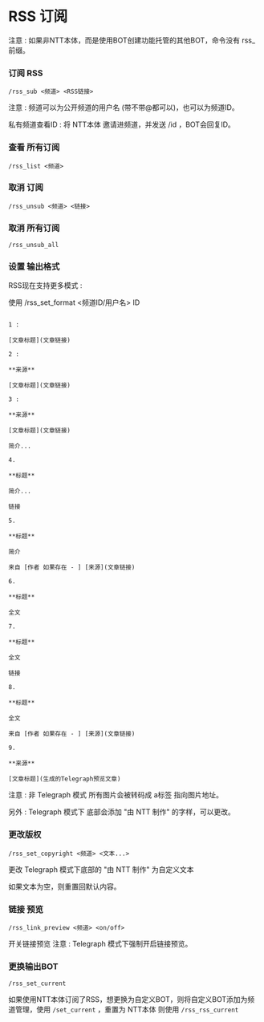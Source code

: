 # RSS 订阅

注意 : 如果非NTT本体，而是使用BOT创建功能托管的其他BOT，命令没有 rss_ 前缀。

### 订阅 RSS

```text
/rss_sub <频道> <RSS链接>
```

注意 : 频道可以为公开频道的用户名 (带不带@都可以)，也可以为频道ID。

私有频道查看ID : 将 NTT本体 邀请进频道，并发送 /id ，BOT会回复ID。

### 查看 所有订阅

```text
/rss_list <频道>
```

### 取消 订阅

```text
/rss_unsub <频道> <链接>
```

### 取消 所有订阅

```text
/rss_unsub_all
```

### 设置 输出格式

RSS现在支持更多模式 :

使用 /rss_set_format <频道ID/用户名> ID

```text

1 : 

[文章标题](文章链接)

2 : 

**来源**

[文章标题](文章链接)

3 :

**来源**

[文章标题](文章链接)

简介...

4.

**标题**

简介...

链接

5.

**标题**

简介

来自 [作者 如果存在 - ] [来源](文章链接)

6.

**标题**

全文

7.

**标题**

全文

链接

8.

**标题**

全文

来自 [作者 如果存在 - ] [来源](文章链接)

9.

**来源**

[文章标题](生成的Telegraph预览文章)

```

注意 : 非 Telegraph 模式 所有图片会被转码成 a标签 指向图片地址。

另外 : Telegraph 模式下 底部会添加 "由 NTT 制作" 的字样，可以更改。

### 更改版权

```text
/rss_set_copyright <频道> <文本...>
```

更改 Telegraph 模式下底部的 "由 NTT 制作" 为自定义文本

如果文本为空，则重置回默认内容。

### 链接 预览

```text
/rss_link_preview <频道> <on/off>
```

开关链接预览 注意 : Telegraph 模式下强制开启链接预览。

### 更换输出BOT

```text
/rss_set_current
```

如果使用NTT本体订阅了RSS，想更换为自定义BOT，则将自定义BOT添加为频道管理，使用 `/set_current` ，重置为 NTT本体 则使用 `/rss_rss_current`